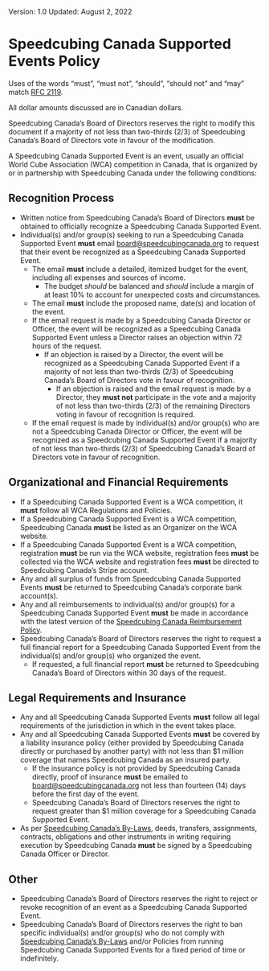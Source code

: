 <style type="text/css">
  a[href]:after { content : "" }
</style>

Version: 1.0
Updated: August 2, 2022

# Speedcubing Canada Supported Events Policy

Uses of the words “must”, “must not”, “should”, “should not” and “may” match [RFC 2119](https://www.ietf.org/rfc/rfc2119.txt).

All dollar amounts discussed are in Canadian dollars.

Speedcubing Canada’s Board of Directors reserves the right to modify this document if a majority of not less than two-thirds (2/3) of Speedcubing Canada’s Board of Directors vote in favour of the modification.

A Speedcubing Canada Supported Event is an event, usually an official World Cube Association (WCA) competition in Canada, that is organized by or in partnership with Speedcubing Canada under the following conditions:

## Recognition Process

- Written notice from Speedcubing Canada’s Board of Directors **must** be obtained to officially recognize a Speedcubing Canada Supported Event.
- Individual(s) and/or group(s) seeking to run a Speedcubing Canada Supported Event **must** email [board@speedcubingcanada.org](mailto:board@speedcubingcanada.org) to request that their event be recognized as a Speedcubing Canada Supported Event.
  - The email **must** include a detailed, itemized budget for the event, including all expenses and sources of income.
    - The budget _should_ be balanced and _should_ include a margin of at least 10% to account for unexpected costs and circumstances.
  - The email **must** include the proposed name, date(s) and location of the event.
  - If the email request is made by a Speedcubing Canada Director or Officer, the event will be recognized as a Speedcubing Canada Supported Event unless a Director raises an objection within 72 hours of the request.
    - If an objection is raised by a Director, the event will be recognized as a Speedcubing Canada Supported Event if a majority of not less than two-thirds (2/3) of Speedcubing Canada’s Board of Directors vote in favour of recognition.
      - If an objection is raised and the email request is made by a Director, they **must not** participate in the vote and a majority of not less than two-thirds (2/3) of the remaining Directors voting in favour of recognition is required.
  - If the email request is made by individual(s) and/or group(s) who are not a Speedcubing Canada Director or Officer, the event will be recognized as a Speedcubing Canada Supported Event if a majority of not less than two-thirds (2/3) of Speedcubing Canada’s Board of Directors vote in favour of recognition.

## Organizational and Financial Requirements

- If a Speedcubing Canada Supported Event is a WCA competition, it **must** follow all WCA Regulations and Policies.
- If a Speedcubing Canada Supported Event is a WCA competition, Speedcubing Canada **must** be listed as an Organizer on the WCA website.
- If a Speedcubing Canada Supported Event is a WCA competition, registration **must** be run via the WCA website, registration fees **must** be collected via the WCA website and registration fees **must** be directed to Speedcubing Canada’s Stripe account.
- Any and all surplus of funds from Speedcubing Canada Supported Events **must** be returned to Speedcubing Canada’s corporate bank account(s).
- Any and all reimbursements to individual(s) and/or group(s) for a Speedcubing Canada Supported Event **must** be made in accordance with the latest version of the [Speedcubing Canada Reimbursement Policy](https://www.speedcubingcanada.org/documents/reimbursement-policy.pdf).
- Speedcubing Canada’s Board of Directors reserves the right to request a full financial report for a Speedcubing Canada Supported Event from the individual(s) and/or group(s) who organized the event.
  - If requested, a full financial report **must** be returned to Speedcubing Canada’s Board of Directors within 30 days of the request.

## Legal Requirements and Insurance

- Any and all Speedcubing Canada Supported Events **must** follow all legal requirements of the jurisdiction in which in the event takes place.
- Any and all Speedcubing Canada Supported Events **must** be covered by a liability insurance policy (either provided by Speedcubing Canada directly or purchased by another party) with not less than $1 million coverage that names Speedcubing Canada as an insured party.
  - If the insurance policy is not provided by Speedcubing Canada directly, proof of insurance **must** be emailed to [board@speedcubingcanada.org](mailto:board@speedcubingcanada.org) not less than fourteen (14) days before the first day of the event.
  - Speedcubing Canada’s Board of Directors reserves the right to request greater than $1 million coverage for a Speedcubing Canada Supported Event.
- As per [Speedcubing Canada’s By-Laws](https://www.speedcubingcanada.org/documents/by-laws.pdf), deeds, transfers, assignments, contracts, obligations and other instruments in writing requiring execution by Speedcubing Canada **must** be signed by a Speedcubing Canada Officer or Director.

## Other

- Speedcubing Canada’s Board of Directors reserves the right to reject or revoke recognition of an event as a Speedcubing Canada Supported Event.
- Speedcubing Canada’s Board of Directors reserves the right to ban specific individual(s) and/or group(s) who do not comply with [Speedcubing Canada’s By-Laws](https://www.speedcubingcanada.org/documents/by-laws.pdf) and/or Policies from running Speedcubing Canada Supported Events for a fixed period of time or indefinitely.
